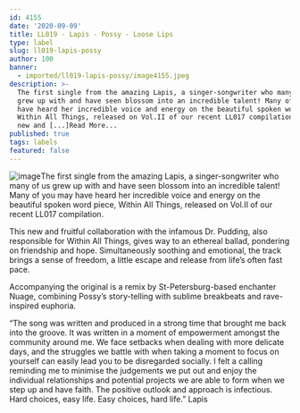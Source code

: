 ```yaml
---
id: 4155
date: '2020-09-09'
title: LL019 - Lapis - Possy - Loose Lips
type: label
slug: ll019-lapis-possy
author: 100
banner:
  - imported/ll019-lapis-possy/image4155.jpeg
description: >-
  The first single from the amazing Lapis, a singer-songwriter who many of us
  grew up with and have seen blossom into an incredible talent! Many of you may
  have heard her incredible voice and energy on the beautiful spoken word piece,
  Within All Things, released on Vol.II of our recent LL017 compilation. This
  new and [...]Read More...
published: true
tags: labels
featured: false
---
```

![image](../imported/ll019-lapis-possy/image4155.jpeg)The first single from the amazing Lapis, a singer-songwriter who many of us grew up with and have seen blossom into an incredible talent! Many of you may have heard her incredible voice and energy on the beautiful spoken word piece, Within All Things, released on Vol.II of our recent LL017 compilation.

This new and fruitful collaboration with the infamous Dr. Pudding, also responsible for Within All Things, gives way to an ethereal ballad, pondering on friendship and hope. Simultaneously soothing and emotional, the track brings a sense of freedom, a little escape and release from life’s often fast pace.

Accompanying the original is a remix by St-Petersburg-based enchanter Nuage, combining Possy’s story-telling with sublime breakbeats and rave-inspired euphoria.

“The song was written and produced in a strong time that brought me back into the groove. It was written in a moment of empowerment amongst the community around me. We face setbacks when dealing with more delicate days, and the struggles we battle with when taking a moment to focus on yourself can easily lead you to be disregarded socially. I felt a calling reminding me to minimise the judgements we put out and enjoy the individual relationships and potential projects we are able to form when we step up and have faith. The positive outlook and approach is infectious. Hard choices, easy life. Easy choices, hard life.” Lapis